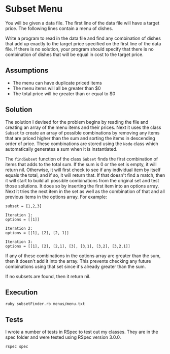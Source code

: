 # Subset Menu

You will be given a data file. The first line of the data file will have a target price. The following lines contain a menu of dishes.

Write a program to read in the data file and find any combination of dishes that add up exactly to the target price specified on the first line of the data file. If there is no solution, your program should specify that there is no combination of dishes that will be equal in cost to the target price.

## Assumptions
* The menu can have duplicate priced items
* The menu items will all be greater than $0
* The total price will be greater than or equal to $0

## Solution
The solution I devised for the problem begins by reading the file and creating an array of the menu items and their prices. Next it uses the class `Subset` to create an array of possible combinations  by removing any items that are priced higher than the sum and sorting the items in descending order of price. These combinations are stored using the `Node` class which automatically generates a sum when it is instantiated.

The `findSubset` function of the class `Subset` finds the first combination of items that adds to the total sum. If the sum is 0 or the set is empty, it will return nil. Otherwise, it will first check to see if any individual item by itself equals the total, and if so, it will return that. If that doesn't find a match, then it will start to build all possible combinations from the original set and test those solutions. It does so by inserting the first item into an options array. Next it tries the next item in the set as well as the combination of  that and all previous items in the options array. For example:

```
subset = [1,2,3]

Iteration 1:
options = [[1]]

Iteration 2:
options = [[1], [2], [2, 1]]

Iteration 3:
options = [[1], [2], [2,1], [3], [3,1], [3,2], [3,2,1]]
```

If any of these combinations in the options array are greater than the sum, then it doesn't add it into the array. This prevents checking any future combinations using that set since it's already greater than the sum.

If no subsets are found, then it return nil.

## Execution
`ruby subsetFinder.rb menus/menu.txt`

## Tests
I wrote a number of tests in RSpec to test out my classes. They are in the spec folder and were tested using RSpec version 3.0.0.

`rspec spec`
